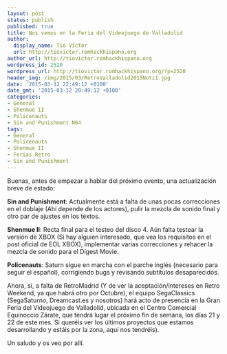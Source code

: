 ```yaml
---
layout: post
status: publish
published: true
title: Nos vemos en la Feria del Videojuego de Valladolid
author:
  display_name: Tío Víctor
  url: http://tiovictor.romhackhispano.org
author_url: http://tiovictor.romhackhispano.org
wordpress_id: 2520
wordpress_url: http://tiovictor.romhackhispano.org/?p=2520
header_img: /img/2015/03/RetroValladolid2015Noti1.jpg
date: '2015-03-12 22:49:12 +0100'
date_gmt: '2015-03-12 20:49:12 +0100'
categories:
- General
- Shenmue II
- Policenauts
- Sin and Punishment N64
tags:
- General
- Policenauts
- Shenmue II
- Ferias Retro
- Sin and Punishment
---
```

Buenas, antes de empezar a hablar del próximo evento, una actualización breve de estado:

**Sin and Punishment**: Actualmente está a falta de unas pocas correcciones en el doblaje (Ahí depende de los actores), pulir la mezcla de sonido final y otro par de ajustes en los textos.

**Shenmue II**: Recta final para el testeo del disco 4. Aún falta testear la versión de XBOX (Si hay alguien interesado, que vea los requisitos en el post oficial de EOL XBOX), implementar varias correcciones y rehacer la mezcla de sonido para el Digest Movie.

**Policenauts**: Saturn sigue en marcha con el parche inglés (necesario para seguir el español), corrigiendo bugs y revisando subtítulos desaparecidos.

Ahora, sí, a falta de RetroMadrid (Y de ver la aceptación/intereses en Retro Weekend, ya que habrá otro por Octubre), el equipo SegaClassics (SegaSaturno, Dreamcast.es y nosotros) hará acto de presencia en la Gran Feria del Videojuego de Valladolid, ubicada en el Centro Comercial Equinoccio Zárate, que tendrá lugar el próximo fin de semana, los días 21 y 22 de este mes. Si queréis ver los últimos proyectos que estamos desarrollando y estáis por la zona, aquí nos tendréis).

Un saludo y os veo por allí.

